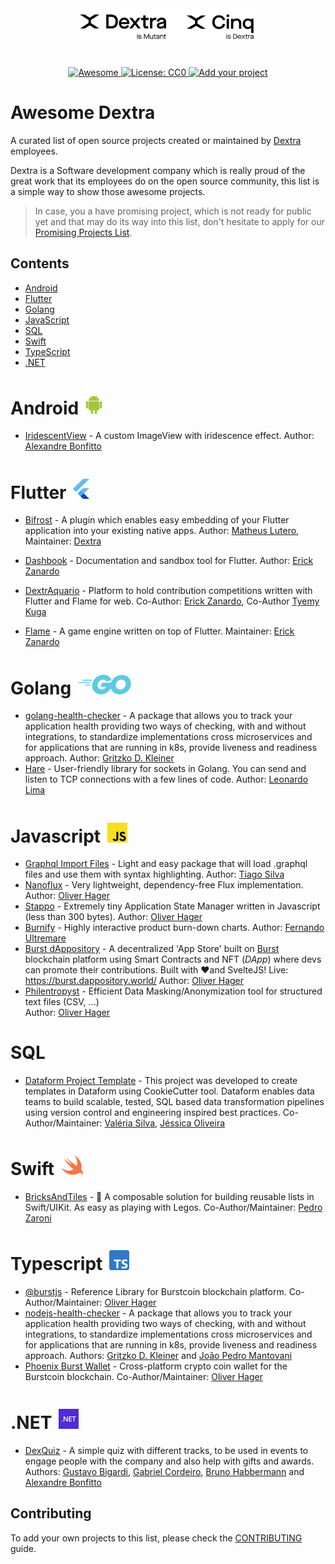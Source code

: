 <div align="center">
	<div>
    <a href="https://dextra.com.br/en/">
		<img width="300" src="media/logo.png" alt="Awesome Dextra">
    </a>
	</div>
  <p style="margin-top:30px;" align="center">
    <a href="https://github.com/sindresorhus/awesome">
      <img alt="Awesome" src="https://awesome.re/badge-flat.svg" />
    </a>
    <a href="http://creativecommons.org/publicdomain/zero/1.0">
      <img alt="License: CC0" src="https://img.shields.io/badge/license-CC0-lightgray?style=flat-square" />
    </a>
    <a href="https://github.com/dextra/awesome-dextra/blob/main/CONTRIBUTING.md">
      <img alt="Add your project" src="https://img.shields.io/badge/-Add%20your%20project-blue?style=flat-square" />
    </a>
  </p>
</div>

# Awesome Dextra

A curated list of open source projects created or maintained by [Dextra](https://dextra.com.br/) employees.

Dextra is a Software development company which is really proud of the great work that its employees do on the open source community, this list is a simple way to show those awesome projects.

> In case, you a have promising project, which is not ready for public yet and that may do its way into this list, don't hesitate to apply for our [Promising Projects List](./PROMISING.md).

## Contents

 - [Android](#android-)
 - [Flutter](#flutter-)
 - [Golang](#golang-)
 - [JavaScript](#javascript-)
 - [SQL](#sql-)
 - [Swift](#swift-)
 - [TypeScript](#typescript-)
 - [.NET](#net-)

 <h1>Android <img style="margin: 4px 0 0 4px" height="32" src="media/android.svg" alt="Android Logo"/></h1>

 - [IridescentView](https://github.com/alexandrehtrb/IridescentView) - A custom ImageView with iridescence effect. Author: [Alexandre Bonfitto](https://github.com/alexandrehtrb/)

<h1>Flutter <img style="margin: 4px 0 0 4px" height="32" src="media/flutter.svg" alt="Flutter Logo"/></h1>

 - [Bifrost](https://github.com/dextra/flutter_bifrost) - A plugin which enables easy embedding of your Flutter application into your existing native apps. Author: [Matheus Lutero](https://github.com/matheuslutero/), Maintainer: [Dextra](https://github.com/dextra/)
 - [Dashbook](https://github.com/erickzanardo/dashbook) - Documentation and sandbox tool for Flutter. Author: [Erick Zanardo](https://github.com/erickzanardo/)
 - [DextrAquario](https://github.com/dextra/dextraquario) - Platform to hold contribution competitions written with Flutter and Flame for web. Co-Author: [Erick Zanardo](https://github.com/erickzanardo/), Co-Author [Tyemy Kuga](https://github.com/tyemykuga)

 - [Flame](https://github.com/flame-engine/flame) - A game engine written on top of Flutter. Maintainer: [Erick Zanardo](https://github.com/erickzanardo/)

<h1>Golang <img style="margin: 4px 0 0 4px" height="32" src="media/go.svg" alt=".NET Logo"/></h1>

 - [golang-health-checker](https://github.com/gritzkoo/golang-health-checker) - A package that allows you to track your application health providing two ways of checking, with and without integrations, to standardize implementations cross microservices and for applications that are running in k8s, provide liveness and readiness approach. Author: [Gritzko D. Kleiner](https://github.com/gritzkoo)
 - [Hare](https://github.com/leozz37/hare) - User-friendly library for sockets in Golang. You can send and listen to TCP connections with a few lines of code. Author: [Leonardo Lima](https://github.com/leozz37)

<h1>Javascript <img style="margin: 4px 0 0 4px" height="32" src="media/javascript.svg" alt="Javascript Logo"/></h1>

 - [Graphql Import Files](https://github.com/tiago154/graphql-import-files) - Light and easy package that will load .graphql files and use them with syntax highlighting. Author: [Tiago Silva](https://github.com/tiago154)
 - [Nanoflux](https://github.com/ohager/nanoflux) - Very lightweight, dependency-free Flux implementation. Author: [Oliver Hager](https://github.com/ohager)
 - [Stappo](https://github.com/ohager/stappo) - Extremely tiny Application State Manager written in Javascript (less than 300 bytes). Author: [Oliver Hager](https://github.com/ohager)
 - [Burnify](https://github.com/feroult/burnify) - Highly interactive product burn-down charts. Author: [Fernando Ultremare](https://github.com/feroult)
 - [Burst dAppository](https://github.com/ohager/burst-dappository) - A decentralized 'App Store' built on [Burst](https://www.burst-coin.org/) blockchain platform using Smart Contracts and NFT (_DApp_) where devs can promote their contributions. Built with ❤️and SvelteJS!
   Live: https://burst.dappository.world/
   Author: [Oliver Hager](https://github.com/ohager)
 - [Philentropyst](https://github.com/ohager/philentropyst) - Efficient Data Masking/Anonymization tool for structured text files (CSV, ...)  
   Author: [Oliver Hager](https://github.com/ohager)

<h1>SQL </h1>

- [Dataform Project Template](https://github.com/oliveiraJessica/cookiecutter-dataform) - This project was developed to create templates in Dataform using CookieCutter tool. Dataform enables data teams to build scalable, tested, SQL based data transformation pipelines using version control and engineering inspired best practices. Co-Author/Maintainer: [Valéria Silva](https://github.com/vvalcristina), [Jéssica Oliveira](https://github.com/oliveiraJessica)

<h1>Swift <img style="margin: 4px 0 0 4px" height="32" src="media/swift.svg" alt="Swift Logo"/></h1>

- [BricksAndTiles](https://github.com/mugbug/BricksAndTiles) -
🧱 A composable solution for building reusable lists in Swift/UIKit. As easy as playing with Legos. Co-Author/Maintainer: [Pedro Zaroni](https://github.com/mugbug)

<h1>Typescript <img style="margin: 4px 0 0 4px" height="32" src="media/typescript.svg" alt="Typescript Logo"/></h1>

 - [@burstjs](https://burst-apps-team.github.io/phoenix) - Reference Library for Burstcoin blockchain platform. Co-Author/Maintainer: [Oliver Hager](https://github.com/ohager)
 - [nodejs-health-checker](https://github.com/gritzkoo/nodejs-health-checker) - A package that allows you to track your application health providing two ways of checking, with and without integrations, to standardize implementations cross microservices and for applications that are running in k8s, provide liveness and readiness approach. Authors: [Gritzko D. Kleiner](https://github.com/gritzkoo) and [João Pedro Mantovani](https://github.com/joaomantovani)
 - [Phoenix Burst Wallet](https://github.com/burst-apps-team/phoenix) - Cross-platform crypto coin wallet for the Burstcoin blockchain. Co-Author/Maintainer: [Oliver Hager](https://github.com/ohager)

<h1>.NET <img style="margin: 4px 0 0 4px" height="32" src="media/dotnet.svg" alt=".NET Logo"/></h1>

 - [DexQuiz](https://github.com/dextra/dexquiz) - A simple quiz with different tracks, to be used in events to engage people with the company and also help with gifts and awards. Authors: [Gustavo Bigardi](https://github.com/gustavobigardi), [Gabriel Cordeiro](https://github.com/Gabriel-Cordeiro), [Bruno Habbermann](https://github.com/bhabermann) and [Alexandre Bonfitto](https://github.com/alexandrehtrb)

## Contributing

To add your own projects to this list, please check the [CONTRIBUTING](CONTRIBUTING.md) guide.
